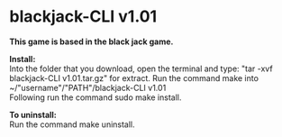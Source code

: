 # blackjack-CLI v1.01 
	
<b>This game is based in the black jack game.</b>

<b>Install:</b><br/>
Into the folder that you download, open the terminal and type: "tar -xvf blackjack-CLI v1.01.tar.gz" for extract.
Run the command make into ~/"username"/"PATH"/blackjack-CLI v1.01<br/>
Following run the command sudo make install.

<b>To uninstall:</b><br />
Run the command make uninstall.
